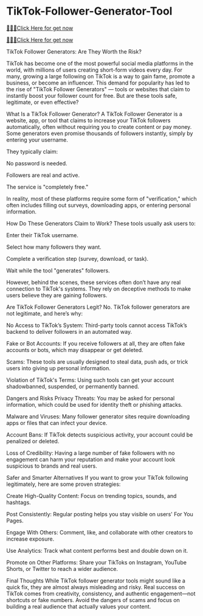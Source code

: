 # TikTok-Follower-Generator-Tool

[🎁🎁🎁Click Here for get now](https://telegra.ph/Your-Link-is-Ready-Here-05-25)

[🎁🎁🎁Click Here for get now](https://telegra.ph/Your-Link-is-Ready-Here-05-25)


TikTok Follower Generators: Are They Worth the Risk?

TikTok has become one of the most powerful social media platforms in the world, with millions of users creating short-form videos every day. For many, growing a large following on TikTok is a way to gain fame, promote a business, or become an influencer. This demand for popularity has led to the rise of "TikTok Follower Generators" — tools or websites that claim to instantly boost your follower count for free. But are these tools safe, legitimate, or even effective?

What Is a TikTok Follower Generator?
A TikTok Follower Generator is a website, app, or tool that claims to increase your TikTok followers automatically, often without requiring you to create content or pay money. Some generators even promise thousands of followers instantly, simply by entering your username.

They typically claim:

No password is needed.

Followers are real and active.

The service is "completely free."

In reality, most of these platforms require some form of "verification," which often includes filling out surveys, downloading apps, or entering personal information.

How Do These Generators Claim to Work?
These tools usually ask users to:

Enter their TikTok username.

Select how many followers they want.

Complete a verification step (survey, download, or task).

Wait while the tool "generates" followers.

However, behind the scenes, these services often don’t have any real connection to TikTok's systems. They rely on deceptive methods to make users believe they are gaining followers.

Are TikTok Follower Generators Legit?
No. TikTok follower generators are not legitimate, and here’s why:

No Access to TikTok’s System: Third-party tools cannot access TikTok’s backend to deliver followers in an automated way.

Fake or Bot Accounts: If you receive followers at all, they are often fake accounts or bots, which may disappear or get deleted.

Scams: These tools are usually designed to steal data, push ads, or trick users into giving up personal information.

Violation of TikTok's Terms: Using such tools can get your account shadowbanned, suspended, or permanently banned.

Dangers and Risks
Privacy Threats: You may be asked for personal information, which could be used for identity theft or phishing attacks.

Malware and Viruses: Many follower generator sites require downloading apps or files that can infect your device.

Account Bans: If TikTok detects suspicious activity, your account could be penalized or deleted.

Loss of Credibility: Having a large number of fake followers with no engagement can harm your reputation and make your account look suspicious to brands and real users.

Safer and Smarter Alternatives
If you want to grow your TikTok following legitimately, here are some proven strategies:

Create High-Quality Content: Focus on trending topics, sounds, and hashtags.

Post Consistently: Regular posting helps you stay visible on users' For You Pages.

Engage With Others: Comment, like, and collaborate with other creators to increase exposure.

Use Analytics: Track what content performs best and double down on it.

Promote on Other Platforms: Share your TikToks on Instagram, YouTube Shorts, or Twitter to reach a wider audience.

Final Thoughts
While TikTok follower generator tools might sound like a quick fix, they are almost always misleading and risky. Real success on TikTok comes from creativity, consistency, and authentic engagement—not shortcuts or fake numbers. Avoid the dangers of scams and focus on building a real audience that actually values your content.
